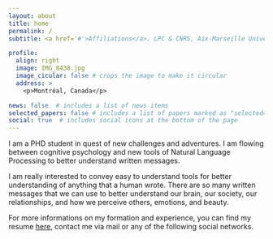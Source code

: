 ```yaml
---
layout: about
title: home
permalink: /
subtitle: <a href='#'>Affiliations</a>. LPC & CNRS, Aix-Marseille Université

profile:
  align: right
  image: IMG_8438.jpg
  image_cicular: false # crops the image to make it circular
  address: >
    <p>Montréal, Canada</p>

news: false  # includes a list of news items
selected_papers: false # includes a list of papers marked as "selected={true}"
social: true  # includes social icons at the bottom of the page
---
```


I am a PHD student in quest of new challenges and adventures. I am flowing between cognitive psychology and new tools of Natural Language Processing to better understand written messages.

I am really interested to convey easy to understand tools for better understanding of anything that a human wrote. There are so many written messages that we can use to better understand our brain, our society, our relationships, and how we perceive others, emotions, and beauty.

For more informations on my formation and experience, you can find my resume [here](https://marionfech.github.io/assets/pdf/MARION_FECHINO_CV_ENGLISH_2022_general.pdf), contact me via mail or any of the following social networks.

<!---
#Link to your social media connections, too. This theme is set up to use [Font Awesome icons](http://fortawesome.github.io/#Font-Awesome/) and [Academicons](https://jpswalsh.github.io/academicons/), like the ones below. Add your Facebook, #Twitter, LinkedIn, Google Scholar, or just disable all of them.
-->

